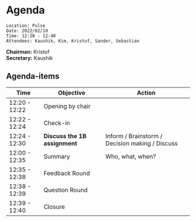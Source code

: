# Agenda

```plaintext
Location: Pulse
Date: 2022/02/10
Time: 12:20 - 12:40
Attendees: Kaushik, Kim, Kristof, Sander, Sebastian
```

**Chairman:** Kristof \
**Secretary:** Kaushik

## Agenda-items
| Time | Objective | Action |
|------|-----------|--------|
| 12:20 - 12:22 | Opening by chair |  |
| 12:22 - 12:24 | Check-in |  |
| 12:24 - 12:30 | **Discuss the 1B assignment** | Inform / Brainstorm / Decision making / Discuss |
| 12:00 - 12:35 | Summary | Who, what, when? |
| 12:35 - 12:38 | Feedback Round |  |
| 12:38 - 12:39 | Question Round |  |
| 12:39 - 12:40 | Closure |  |

